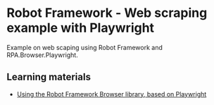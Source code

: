 # Robot Framework - Web scraping example with Playwright

Example on web scaping using Robot Framework and RPA.Browser.Playwright. 
## Learning materials

- [Using the Robot Framework Browser library, based on Playwright](https://robocorp.com/docs/development-guide/browser/playwright)

